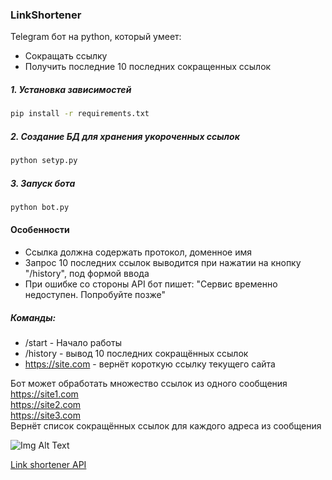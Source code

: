 ### LinkShortener

Telegram бот на python, который умеет:
* Сокращать ссылку
* Получить последние 10 последних сокращенных ссылок

##### 1. Установка зависимостей

```bash
pip install -r requirements.txt
```

##### 2. Создание БД для хранения укороченных ссылок

```bash
python setyp.py
```

##### 3. Запуск бота

```bash
python bot.py
```

#### Особенности

* Ссылка должна содержать протокол, доменное имя
* Запрос 10 последних ссылок выводится при нажатии на кнопку "/history", под формой ввода
* При ошибке со стороны API бот пишет: "Сервис временно недоступен. Попробуйте позже"


##### Команды:
* /start - Начало работы
* /history - вывод 10 последних сокращённых ссылок
* https://site.com - вернёт короткую ссылку текущего сайта


Бот может обработать множество ссылок из одного сообщения <br />
https://site1.com <br />
https://site2.com <br />
https://site3.com <br />
Вернёт список сокращённых ссылок для каждого адреса из сообщения <br />

![Img Alt Text](https://s2.gifyu.com/images/linker.gif)

[Link shortener API](https://rebrandly.com/)

